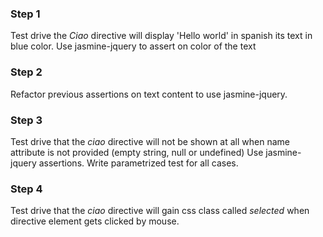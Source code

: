 ### Step 1  
Test drive the *Ciao* directive will display 'Hello world' in spanish its text in blue color.
Use jasmine-jquery to assert on color of the text

### Step 2 
Refactor previous assertions on text content to use jasmine-jquery.  

### Step 3  
Test drive that the *ciao* directive will not be shown at all when name attribute is not provided (empty string, null or undefined)
Use jasmine-jquery assertions.
Write parametrized test for all cases.

### Step 4
Test drive that the *ciao* directive will gain css class called *selected* when directive element gets clicked by mouse.
 
